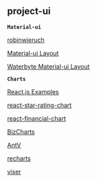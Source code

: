 
## project-ui




**`Material-ui`**

[robinwieruch](https://www.robinwieruch.de/react-state-array-add-update-remove)

[Material-ui Layout](https://mui.wertarbyte.com/#)

[Waterbyte Material-ui Layout](https://mui-treasury.com/layout/)

**`Charts`**

[React.js Examples](https://reactjsexample.com/an-interactive-and-responsive-charting-library/)

[react-star-rating-chart](https://github.com/gitmathub/react-star-rating-chart)

[react-financial-chart](https://github.com/reactivemarkets/react-financial-charts)

[BizCharts](https://github.com/alibaba/BizCharts)

[AntV](https://antv.vision/en)

[recharts](http://recharts.org/en-US/)

[viser](https://www.yuque.com/rs385i/yzbt72)


